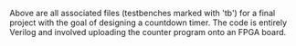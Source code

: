 Above are all associated files (testbenches marked with 'tb') for a final project with the goal of designing a countdown timer. The code is entirely Verilog and involved uploading the counter program onto an FPGA board.
